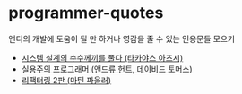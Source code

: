# programmer-quotes
앤디의 개발에 도움이 될 만 하거나 영감을 줄 수 있는 인용문들 모으기

- [시스템 설계의 수수께끼를 풀다 (타카야스 아츠시)](./%E1%84%89%E1%85%B5%E1%84%89%E1%85%B3%E1%84%90%E1%85%A6%E1%86%B7%20%E1%84%89%E1%85%A5%E1%86%AF%E1%84%80%E1%85%A8%E1%84%8B%E1%85%B4%20%E1%84%89%E1%85%AE%E1%84%89%E1%85%AE%E1%84%81%E1%85%A6%E1%84%81%E1%85%B5%E1%84%85%E1%85%B3%E1%86%AF%20%E1%84%91%E1%85%AE%E1%86%AF%E1%84%83%E1%85%A1.md)
- [실용주의 프로그래머 (앤드류 헌트, 데이비드 토머스)](./%EC%8B%A4%EC%9A%A9%EC%A3%BC%EC%9D%98%20%ED%94%84%EB%A1%9C%EA%B7%B8%EB%9E%98%EB%A8%B8.md)
- [리팩터링 2판 (마틴 파울러)](./%E1%84%85%E1%85%B5%E1%84%91%E1%85%A2%E1%86%A8%E1%84%90%E1%85%A5%E1%84%85%E1%85%B5%E1%86%BC%202%E1%84%91%E1%85%A1%E1%86%AB.md)
